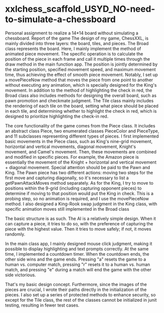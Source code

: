 # xxlchess_scaffold_USYD_NO-need-to-simulate-a-chessboard
Personal assignment to realize a 14*14 board without simulating a chessboard.
Report of the game
The design of my game, ChessXXL, is mainly divided into three layers: the board, tiles, and pieces. The Broad class represents the board. Here, I mainly implement the method of animated piece movement. The specific operation is to calculate the position of the piece in each frame and call it multiple times through the draw method in the main function app. The position is jointly determined by the starting position, specified movement speed, and maximum movement time, thus achieving the effect of smooth piece movement. Notably, I set up a movePieceNow method that moves the piece from one point to another without executing any animation, which is specially designed for the King's movement. In addition to the method of highlighting the check in red, the Broad class also includes methods for designing the overall board, such as pawn promotion and checkmate judgment. The Tile class mainly includes the rendering of each tile on the board, setting what piece should be placed in each tile, and determining whether to highlight the check in red, which is designed to prioritize highlighting the check-in red.

The core functionality of the game comes from the Piece class. It includes an abstract class Piece, two enumerated classes PieceColor and PieceType, and 11 subclasses representing different types of pieces. I first implemented basic movements in the Piece class, such as King's nine-grid movement, horizontal and vertical movements, diagonal movement, Knight's movement, and Camel's movement. Then, these movements are combined and modified in specific pieces. For example, the Amazon piece is essentially the movement of the Knight + horizontal and vertical movement + diagonal movement. Special attention should be paid to the Pawn and King. The Pawn piece has two different actions: moving two steps for the first move and capturing diagonally, so it's necessary to list a getPawnAttackMoves method separately. As for the King, I try to move to positions within the 9-grid (including capturing opponent pieces) to determine if moving to that position would put the King in check. This is a probing step, so no animation is required, and I use the movePieceNow method. I also designed a King-Rook swap judgment in the King class, with specific animation moves still implemented in the Broad class

The basic structure is as such. The AI is a relatively simple design. When it can capture a piece, it tries to do so, with the preference of capturing the piece with the highest value. Then it tries to move safely; if not, it moves randomly.

In the main class app, I mainly designed mouse click judgment, making it possible to display highlighting and text prompts correctly. At the same time, I implemented a countdown timer. When the countdown ends, the other side wins and the game ends. Pressing "a" resets the game to a human vs. computer match, pressing "r" resets it to a human vs. human match, and pressing "e" during a match will end the game with the other side victorious.

That's my basic design concept. Furthermore, since the images of the pieces are crucial, I wrote their paths directly in the initialization of the pieces. I also set up a series of protected methods to enhance security, so except for the Tile class, the rest of the classes cannot be initialized in junit testing, resulting in fewer test cases.
